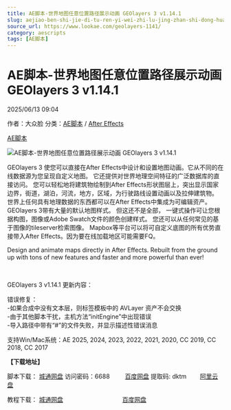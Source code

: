 ```yaml
---
title: AE脚本-世界地图任意位置路径展示动画 GEOlayers 3 v1.14.1
slug: aejiao-ben-shi-jie-di-tu-ren-yi-wei-zhi-lu-jing-zhan-shi-dong-hua-geolayers-3-v1-14-1
source_url: https://www.lookae.com/geolayers-1141/
category: aescripts
tags: [AE脚本]
---
```

# AE脚本-世界地图任意位置路径展示动画 GEOlayers 3 v1.14.1

2025/06/13 09:04

作者：大众脸
分类：[AE脚本](https://www.lookae.com/after-effects/aescripts/) / [After Effects](https://www.lookae.com/after-effects/)

[AE脚本](https://www.lookae.com/tag/ae%e8%84%9a%e6%9c%ac/)

![AE脚本-世界地图任意位置路径展示动画 GEOlayers 3 v1.14.1](https://www.lookae.com/wp-content/uploads/2019/11/GEOlayers-3.jpg "AE脚本-世界地图任意位置路径展示动画 GEOlayers 3 v1.14.1-LookAE.com")

GEOlayers 3 使您可以直接在After Effects中设计和设置地图动画。它从不同的在线数据源为您呈现自定义地图。 它还提供对世界地理空间特征的广泛数据库的直接访问。 您可以轻松地将建筑物绘制到After Effects形状图层上，突出显示国家边界，街道，湖泊，河流，地方，区域，为行驶路线设置动画以及拉伸建筑物。 世界上任何具有地理数据的东西都可以在After Effects中集成为可编辑资产。GEOlayers 3带有大量的默认地图样式。 但这还不是全部， 一键式操作可让您根据构图，图像或Adobe Swatch文件的颜色创建样式。 您还可以从任何常见的基于图像的tileserver检索图像。 Mapbox等平台可以将可自定义底图的所有优势直接带入After Effects。因为要在线加载地区可能需要FQ。

Design and animate maps directly in After Effects. Rebuilt from the ground up with tons of new features and faster and more powerful than ever!

[﻿﻿﻿](http://cloud.video.taobao.com/play/u/null/p/1/e/6/t/1/502169686409.mp4)

GEOlayers 3 v1.14.1 更新内容：

错误修复：  
-如果合成中没有文本层，则标签模板中的 AVLayer 资产不会交换  
-由于其他脚本干扰，主机方法“initEngine”中出现错误  
-导入路径中带有“#”的文件失败，并显示描述性错误消息

支持Win/Mac系统：AE 2025, 2024, 2023, 2022, 2021, 2020, CC 2019, CC 2018, CC 2017

**【下载地址】**

脚本下载： [城通网盘](https://url70.ctfile.com/f/2827370-1515497131-5fd6fb?p=4431) 访问密码：6688         [百度网盘](https://pan.baidu.com/s/18ZV2tJoYpWU89yirFsSPtA?pwd=dktm) 提取码: dktm        [阿里云盘](https://www.alipan.com/s/bp4CnLvZ3mo)

教程下载： [城通网盘](https://tc5.us/file/680462-406328396)                                   [百度网盘](https://pan.baidu.com/s/1qOCA8Fg3qYw9N9Zk9T1nbA)
